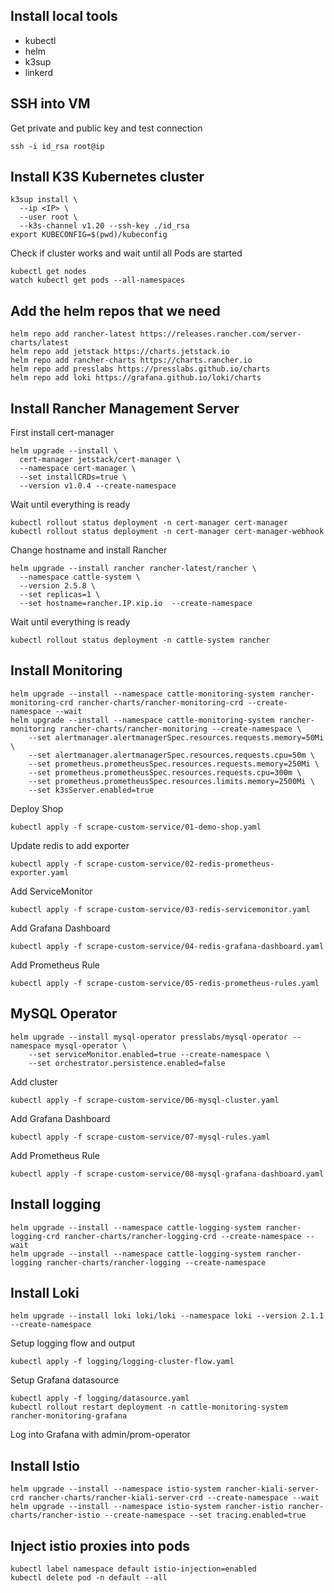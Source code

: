 ## Install local tools

* kubectl
* helm
* k3sup
* linkerd

## SSH into VM

Get private and public key and test connection

```
ssh -i id_rsa root@ip
```

## Install K3S Kubernetes cluster

```
k3sup install \
  --ip <IP> \
  --user root \
  --k3s-channel v1.20 --ssh-key ./id_rsa
export KUBECONFIG=$(pwd)/kubeconfig  
```

Check if cluster works and wait until all Pods are started

```
kubectl get nodes
watch kubectl get pods --all-namespaces
```

## Add the helm repos that we need

```
helm repo add rancher-latest https://releases.rancher.com/server-charts/latest
helm repo add jetstack https://charts.jetstack.io
helm repo add rancher-charts https://charts.rancher.io
helm repo add presslabs https://presslabs.github.io/charts
helm repo add loki https://grafana.github.io/loki/charts
```

## Install Rancher Management Server

First install cert-manager

```
helm upgrade --install \
  cert-manager jetstack/cert-manager \
  --namespace cert-manager \
  --set installCRDs=true \
  --version v1.0.4 --create-namespace
```

Wait until everything is ready

```
kubectl rollout status deployment -n cert-manager cert-manager
kubectl rollout status deployment -n cert-manager cert-manager-webhook
```

Change hostname and install Rancher

```
helm upgrade --install rancher rancher-latest/rancher \
  --namespace cattle-system \
  --version 2.5.8 \
  --set replicas=1 \
  --set hostname=rancher.IP.xip.io  --create-namespace 
```

Wait until everything is ready

```
kubectl rollout status deployment -n cattle-system rancher
```

## Install Monitoring

```
helm upgrade --install --namespace cattle-monitoring-system rancher-monitoring-crd rancher-charts/rancher-monitoring-crd --create-namespace --wait
helm upgrade --install --namespace cattle-monitoring-system rancher-monitoring rancher-charts/rancher-monitoring --create-namespace \
    --set alertmanager.alertmanagerSpec.resources.requests.memory=50Mi \
    --set alertmanager.alertmanagerSpec.resources.requests.cpu=50m \
    --set prometheus.prometheusSpec.resources.requests.memory=250Mi \
    --set prometheus.prometheusSpec.resources.requests.cpu=300m \
    --set prometheus.prometheusSpec.resources.limits.memory=2500Mi \
    --set k3sServer.enabled=true
```

Deploy Shop

```
kubectl apply -f scrape-custom-service/01-demo-shop.yaml
```

Update redis to add exporter

```
kubectl apply -f scrape-custom-service/02-redis-prometheus-exporter.yaml
```

Add ServiceMonitor

```
kubectl apply -f scrape-custom-service/03-redis-servicemonitor.yaml
```

Add Grafana Dashboard

```
kubectl apply -f scrape-custom-service/04-redis-grafana-dashboard.yaml
```

Add Prometheus Rule

```
kubectl apply -f scrape-custom-service/05-redis-prometheus-rules.yaml
```

## MySQL Operator

```
helm upgrade --install mysql-operator presslabs/mysql-operator --namespace mysql-operator \
    --set serviceMonitor.enabled=true --create-namespace \
    --set orchestrator.persistence.enabled=false
```

Add cluster

```
kubectl apply -f scrape-custom-service/06-mysql-cluster.yaml
```

Add Grafana Dashboard

```
kubectl apply -f scrape-custom-service/07-mysql-rules.yaml
```

Add Prometheus Rule

```
kubectl apply -f scrape-custom-service/08-mysql-grafana-dashboard.yaml
```

## Install logging

```
helm upgrade --install --namespace cattle-logging-system rancher-logging-crd rancher-charts/rancher-logging-crd --create-namespace --wait
helm upgrade --install --namespace cattle-logging-system rancher-logging rancher-charts/rancher-logging --create-namespace
```

## Install Loki

```
helm upgrade --install loki loki/loki --namespace loki --version 2.1.1 --create-namespace
```

Setup logging flow and output

```
kubectl apply -f logging/logging-cluster-flow.yaml
```

Setup Grafana datasource

```
kubectl apply -f logging/datasource.yaml
kubectl rollout restart deployment -n cattle-monitoring-system rancher-monitoring-grafana
```

Log into Grafana with admin/prom-operator

## Install Istio

```
helm upgrade --install --namespace istio-system rancher-kiali-server-crd rancher-charts/rancher-kiali-server-crd --create-namespace --wait
helm upgrade --install --namespace istio-system rancher-istio rancher-charts/rancher-istio --create-namespace --set tracing.enabled=true
```

## Inject istio proxies into pods

```
kubectl label namespace default istio-injection=enabled
kubectl delete pod -n default --all
```